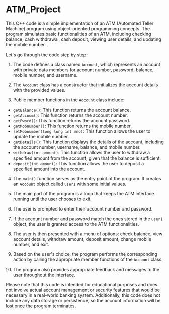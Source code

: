 # ATM_Project
This C++ code is a simple implementation of an ATM (Automated Teller Machine) program using object-oriented programming concepts. The program simulates basic functionalities of an ATM, including checking balance, cash withdrawal, cash deposit, viewing user details, and updating the mobile number.

Let's go through the code step by step:

1. The code defines a class named `Account`, which represents an account with private data members for account number, password, balance, mobile number, and username.

2. The `Account` class has a constructor that initializes the account details with the provided values.

3. Public member functions in the `Account` class include:

- `getBalance()`: This function returns the account balance.
- `getAccnum()`: This function returns the account number.
- `getPword()`: This function returns the account password.
- `getMobnumber()`: This function returns the mobile number.
- `setMobnumber(long long int mno)`: This function allows the user to update the mobile number.
- `getDetails()`: This function displays the details of the account, including the account number, username, balance, and mobile number.
- `withdraw(int amount)`: This function allows the user to withdraw a specified amount from the account, given that the balance is sufficient.
- `deposit(int amount)`: This function allows the user to deposit a specified amount into the account.

4. The `main()` function serves as the entry point of the program. It creates an `Account` object called `user1` with some initial values.

5. The main part of the program is a loop that keeps the ATM interface running until the user chooses to exit.

6. The user is prompted to enter their account number and password.

7. If the account number and password match the ones stored in the `user1` object, the user is granted access to the ATM functionalities.

8. The user is then presented with a menu of options: check balance, view account details, withdraw amount, deposit amount, change mobile number, and exit.

9. Based on the user's choice, the program performs the corresponding action by calling the appropriate member functions of the `Account` class.

10. The program also provides appropriate feedback and messages to the user throughout the interface.

Please note that this code is intended for educational purposes and does not involve actual account management or security features that would be necessary in a real-world banking system. Additionally, this code does not include any data storage or persistence, so the account information will be lost once the program terminates.
